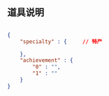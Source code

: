 ## 道具说明

```json

{
    "specialty" : {     // 特产

    },
    "achievement" : {
        "0" : "",
        "1" : ""
    }
}

```